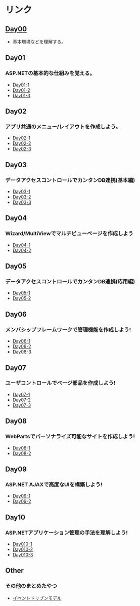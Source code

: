 リンク
===

## [Day00](./Day00.md)

- 基本環境などを理解する。

## Day01

### ASP.NETの基本的な仕組みを覚える。

- [Day01-1](./Day01-1.md)
- [Day01-2](./Day01-2.md)
- [Day01-3](./Day01-3.md)

## Day02

### アプリ共通のメニュー/レイアウトを作成しよう。

- [Day02-1](./Day02-1.md)
- [Day02-2](./Day02-2.md)
- [Day02-3](./Day02-3.md)

## Day03

### データアクセスコントロールでカンタンDB連携(基本編)

- [Day03-1](./Day03-1.md)
- [Day03-2](./Day03-2.md)
- [Day03-3](./Day03-3.md)

## Day04

### Wizard/MultiViewでマルチビューページを作成しよう

- [Day04-1](./Day04-1.md)
- [Day04-2](./Day04-2.md)

## Day05

### データアクセスコントロールでカンタンDB連携(応用編)

- [Day05-1](./Day05-1.md)
- [Day05-2](./Day05-2.md)

## Day06

### メンバシップフレームワークで管理機能を作成しよう!

- [Day06-1](./Day06-1.md)
- [Day06-2](./Day06-2.md)
- [Day06-3](./Day06-3.md)

## Day07

### ユーザコントロールでページ部品を作成しよう!

- [Day07-1](./Day07-1.md)
- [Day07-2](./Day07-2.md)
- [Day07-3](./Day07-3.md)

## Day08

### WebPartsでパーソナライズ可能なサイトを作成しよう!

- [Day08-1](./Day08-1.md)
- [Day08-2](./Day08-2.md)

## Day09

### ASP.NET AJAXで高度なUIを構築しよう!

- [Day09-1](./Day09-1.md)
- [Day09-2](./Day09-2.md)

## Day10

### ASP.NETアプリケーション管理の手法を理解しよう!

- [Day010-1](./Day10-1.md)
- [Day010-2](./Day10-2.md)
- [Day010-3](./Day10-3.md)

## Other

### その他のまとめたやつ

- [イベントドリブンモデル](./EventDrivenModel.md)
